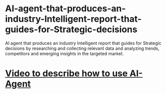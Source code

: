 # AI-agent-that-produces-an-industry-Intelligent-report-that-guides-for-Strategic-decisions
AI agent that produces an industry Intelligent report that guides for Strategic decisions by researching and collecting relevant data and analyzing trends, competitors and emerging insights in the targeted market.

# [Video to describe how to use AI-Agent](https://drive.google.com/file/d/1iUg9hZrQ0GahFUvqv5HRrdfwwbBKDDOt/view?usp=sharing)

